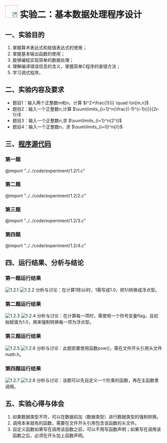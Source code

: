 # [<img style="width:40px;transform:rotate(180deg);" src="../../../assets/image/back.jpg"/>](../index.md) 实验二：基本数据处理程序设计

## 一、实验目的

1. 掌握算术表达式和赋值表达式的使用；
2. 掌握基本输出函数的使用；
3. 能够编程实现简单的数据处理；
4. 理解编译错误信息的含义，掌握简单C程序的查错方法；
5. 学习调式程序。

## 二、实验内容及要求

* 题目1：输入两个正整数m和n，计算 $i^2+\frac{1}{i} \quad i\in[m,n]$
* 题目2：输入一个正整数n,计算 $\sum\limits_{i=1}^n{\frac{(-1)^{i-1}{i}}{2i-1}}$
* 题目3：输入一个正整数n,求 $\sum\limits_{i=1}^n{2^i}$
* 题目4：输入一个正整数n，求 $\sum\limits_{i=0}^n{i!}$

## 三、[程序源代码](../../code/index.md)

### 第一题

@import "../../code/experiment/1.2/1.c"

### 第二题

@import "../../code/experiment/1.2/2.c"

### 第三题

@import "../../code/experiment/1.2/3.c"

### 第四题

@import "../../code/experiment/1.2/4.c"

## 四、运行结果、分析与结论

### 第一题运行结果

![1.2.1](../image/experiment/1.2.1.png)
![1.2.2](../image/experiment/1.2.2.png)
分析与讨论：在计算1除以i时，1需写成1.0，把1/i转换成浮点型。

### 第二题运行结果

![1.2.3](../image/experiment/1.2.3.png)
![1.2.4](../image/experiment/1.2.4.png)
分析与讨论：在计算每一项时，需使用一个符号变量flag，且初始赋值为1.0，用来强制转换每一项为浮点型。

### 第三题运行结果

![1.2.5](../image/experiment/1.2.5.png)
![1.2.6](../image/experiment/1.2.6.png)
分析与讨论：此题若要使用函数pow()，需在文件开头引用头文件math.h。

### 第四题运行结果

![1.2.7](../image/experiment/1.2.7.png)
![1.2.8](../image/experiment/1.2.8.png)
分析与讨论：该题可以先自定义一个阶乘的函数，再在主函数里调用。

## 五、实验心得与体会

1. 如果数据类型不符，可以在数据前加（数据类型）进行数据类型的强制转换。
2. 调用本来就有的函数，需要在文件开头引用包含该函数的头文件。
3. 自定义函数如果写在调用该函数之前，可以不用写函数声明；如果写在调用该函数之后，必须在开头加上函数声明。
